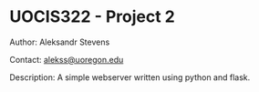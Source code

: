 # UOCIS322 - Project 2 #

Author: Aleksandr Stevens

Contact: alekss@uoregon.edu

Description: A simple webserver written using python and flask.
